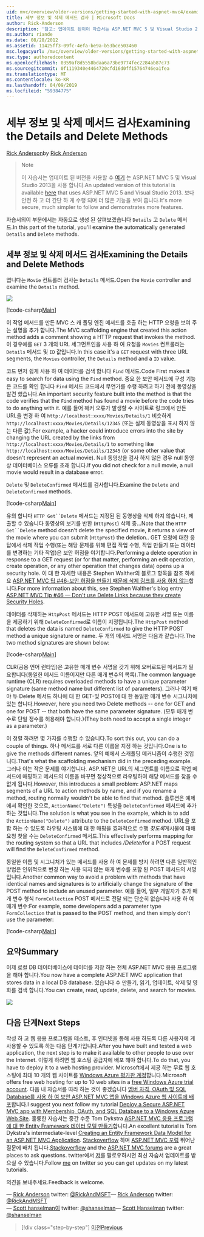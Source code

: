 ```yaml
---
uid: mvc/overview/older-versions/getting-started-with-aspnet-mvc4/examining-the-details-and-delete-methods
title: 세부 정보 및 삭제 메서드 검사 | Microsoft Docs
author: Rick-Anderson
description: '참고: 업데이트 된이이 자습서는 ASP.NET MVC 5 및 Visual Studio 2013을 사용 하는 있습니다. 것이 더 안전 하 고 더 간단 하 게 따르고 데모 중...'
ms.author: riande
ms.date: 08/28/2012
ms.assetid: 11425ff3-09fc-4efa-be9a-b53bce503460
msc.legacyurl: /mvc/overview/older-versions/getting-started-with-aspnet-mvc4/examining-the-details-and-delete-methods
msc.type: authoredcontent
ms.openlocfilehash: 0359af8d5558bdaa6a73be9774fec2284ab87c73
ms.sourcegitcommit: 0f1119340e4464720cfd16d0ff15764746ea1fea
ms.translationtype: MT
ms.contentlocale: ko-KR
ms.lasthandoff: 04/09/2019
ms.locfileid: "59384775"
---
```

# <a name="examining-the-details-and-delete-methods"></a><span data-ttu-id="3dac2-104">세부 정보 및 삭제 메서드 검사</span><span class="sxs-lookup"><span data-stu-id="3dac2-104">Examining the Details and Delete Methods</span></span>

<span data-ttu-id="3dac2-105">[Rick Anderson]((https://twitter.com/RickAndMSFT))</span><span class="sxs-lookup"><span data-stu-id="3dac2-105">by [Rick Anderson]((https://twitter.com/RickAndMSFT))</span></span>

> > [!NOTE]
> > <span data-ttu-id="3dac2-106">이 자습서는 업데이트 된 버전을 사용할 수 [여기](../../getting-started/introduction/getting-started.md) 는 ASP.NET MVC 5 및 Visual Studio 2013을 사용 합니다.</span><span class="sxs-lookup"><span data-stu-id="3dac2-106">An updated version of this tutorial is available [here](../../getting-started/introduction/getting-started.md) that uses ASP.NET MVC 5 and Visual Studio 2013.</span></span> <span data-ttu-id="3dac2-107">보다 안전 하 고 더 간단 하 게 수행 되며 더 많은 기능을 보여 줍니다.</span><span class="sxs-lookup"><span data-stu-id="3dac2-107">It's more secure, much simpler to follow and demonstrates more features.</span></span>


<span data-ttu-id="3dac2-108">자습서의이 부분에서는 자동으로 생성 된 살펴보겠습니다 `Details` 고 `Delete` 메서드.</span><span class="sxs-lookup"><span data-stu-id="3dac2-108">In this part of the tutorial, you'll examine the automatically generated `Details` and `Delete` methods.</span></span>

## <a name="examining-the-details-and-delete-methods"></a><span data-ttu-id="3dac2-109">세부 정보 및 삭제 메서드 검사</span><span class="sxs-lookup"><span data-stu-id="3dac2-109">Examining the Details and Delete Methods</span></span>

<span data-ttu-id="3dac2-110">엽니다는 `Movie` 컨트롤러 검사는 `Details` 메서드.</span><span class="sxs-lookup"><span data-stu-id="3dac2-110">Open the `Movie` controller and examine the `Details` method.</span></span>

![](examining-the-details-and-delete-methods/_static/image1.png)

[!code-csharp[Main](examining-the-details-and-delete-methods/samples/sample1.cs)]

<span data-ttu-id="3dac2-111">이 작업 메서드를 만든 MVC 스 캐 폴딩 엔진 메서드를 호출 하는 HTTP 요청을 보여 주는 설명을 추가 합니다.</span><span class="sxs-lookup"><span data-stu-id="3dac2-111">The MVC scaffolding engine that created this action method adds a comment showing a HTTP request that invokes the method.</span></span> <span data-ttu-id="3dac2-112">이 경우에를 `GET` 3 개의 URL 세그먼트인을 사용 하 여 요청을 `Movies` 컨트롤러는 `Details` 메서드 및 `ID` 값입니다.</span><span class="sxs-lookup"><span data-stu-id="3dac2-112">In this case it's a `GET` request with three URL segments, the `Movies` controller, the `Details` method and a `ID` value.</span></span>

<span data-ttu-id="3dac2-113">코드 먼저 쉽게 사용 하 여 데이터를 검색 합니다 `Find` 메서드.</span><span class="sxs-lookup"><span data-stu-id="3dac2-113">Code First makes it easy to search for data using the `Find` method.</span></span> <span data-ttu-id="3dac2-114">중요 한 보안 메서드에 구성 기능은 코드를 확인 합니다 `Find` 메서드 코드에서 무언가를 수행 하려고 하기 전에 동영상을 발견 했습니다.</span><span class="sxs-lookup"><span data-stu-id="3dac2-114">An important security feature built into the method is that the code verifies that the `Find` method has found a movie before the code tries to do anything with it.</span></span> <span data-ttu-id="3dac2-115">예를 들어 해커 오류가 발생할 수 사이트로 링크에서 만든 URL을 변경 하 여 `http://localhost:xxxx/Movies/Details/1` 비슷하게 `http://localhost:xxxx/Movies/Details/12345` (또는 실제 동영상을 표시 하지 않는 다른 값).</span><span class="sxs-lookup"><span data-stu-id="3dac2-115">For example, a hacker could introduce errors into the site by changing the URL created by the links from `http://localhost:xxxx/Movies/Details/1` to something like `http://localhost:xxxx/Movies/Details/12345` (or some other value that doesn't represent an actual movie).</span></span> <span data-ttu-id="3dac2-116">Null 동영상을 검사 하지 않은 경우 null 동영상 데이터베이스 오류를 초래 합니다.</span><span class="sxs-lookup"><span data-stu-id="3dac2-116">If you did not check for a null movie, a null movie would result in a database error.</span></span>

<span data-ttu-id="3dac2-117">`Delete` 및 `DeleteConfirmed` 메서드를 검사합니다.</span><span class="sxs-lookup"><span data-stu-id="3dac2-117">Examine the `Delete` and `DeleteConfirmed` methods.</span></span>

[!code-csharp[Main](examining-the-details-and-delete-methods/samples/sample2.cs?highlight=17)]

<span data-ttu-id="3dac2-118">유의 합니다 `HTTP Get``Delete` 메서드는 지정된 된 동영상을 삭제 하지 않습니다, 제출할 수 있습니다 동영상의 보기를 반환 (`HttpPost`) 삭제 중...</span><span class="sxs-lookup"><span data-stu-id="3dac2-118">Note that the `HTTP Get``Delete` method doesn't delete the specified movie, it returns a view of the movie where you can submit (`HttpPost`) the deletion..</span></span> <span data-ttu-id="3dac2-119">GET 요청에 대한 응답에서 삭제 작업 수행(또는 해당 문제를 위해 편집 작업 수행, 작업 만들기 또는 데이터를 변경하는 기타 작업)은 보안 허점을 야기합니다.</span><span class="sxs-lookup"><span data-stu-id="3dac2-119">Performing a delete operation in response to a GET request (or for that matter, performing an edit operation, create operation, or any other operation that changes data) opens up a security hole.</span></span> <span data-ttu-id="3dac2-120">이 대 한 자세한 내용은 Stephen Walther의 블로그 항목을 참조 하세요 [ASP.NET MVC 팁 #46-보안 허점을 만들기 때문에 삭제 링크를 사용 하지 않는](http://stephenwalther.com/blog/archive/2009/01/21/asp.net-mvc-tip-46-ndash-donrsquot-use-delete-links-because.aspx)합니다.</span><span class="sxs-lookup"><span data-stu-id="3dac2-120">For more information about this, see Stephen Walther's blog entry [ASP.NET MVC Tip #46 — Don't use Delete Links because they create Security Holes](http://stephenwalther.com/blog/archive/2009/01/21/asp.net-mvc-tip-46-ndash-donrsquot-use-delete-links-because.aspx).</span></span>

<span data-ttu-id="3dac2-121">데이터를 삭제하는 `HttpPost` 메서드는 HTTP POST 메서드에 고유한 서명 또는 이름을 제공하기 위해 `DeleteConfirmed`로 이름이 지정됩니다.</span><span class="sxs-lookup"><span data-stu-id="3dac2-121">The `HttpPost` method that deletes the data is named `DeleteConfirmed` to give the HTTP POST method a unique signature or name.</span></span> <span data-ttu-id="3dac2-122">두 개의 메서드 서명은 다음과 같습니다.</span><span class="sxs-lookup"><span data-stu-id="3dac2-122">The two method signatures are shown below:</span></span>

[!code-csharp[Main](examining-the-details-and-delete-methods/samples/sample3.cs)]

<span data-ttu-id="3dac2-123">CLR(공용 언어 런타임)은 고유한 매개 변수 서명을 갖기 위해 오버로드된 메서드가 필요합니다(동일한 메서드 이름이지만 다른 매개 변수의 목록).</span><span class="sxs-lookup"><span data-stu-id="3dac2-123">The common language runtime (CLR) requires overloaded methods to have a unique parameter signature (same method name but different list of parameters).</span></span> <span data-ttu-id="3dac2-124">그러나 여기 해야 두 Delete 메서드 하나에 대 한 GET-및 POST에 대 한 동일한 매개 변수 시그니처에 있는 합니다.</span><span class="sxs-lookup"><span data-stu-id="3dac2-124">However, here you need two Delete methods -- one for GET and one for POST -- that both have the same parameter signature.</span></span> <span data-ttu-id="3dac2-125">(모두 매개 변수로 단일 정수를 허용해야 합니다.)</span><span class="sxs-lookup"><span data-stu-id="3dac2-125">(They both need to accept a single integer as a parameter.)</span></span>

<span data-ttu-id="3dac2-126">이 정렬 하려면 몇 가지를 수행할 수 있습니다.</span><span class="sxs-lookup"><span data-stu-id="3dac2-126">To sort this out, you can do a couple of things.</span></span> <span data-ttu-id="3dac2-127">하나 메서드를 서로 다른 이름을 지정 하는 것입니다.</span><span class="sxs-lookup"><span data-stu-id="3dac2-127">One is to give the methods different names.</span></span> <span data-ttu-id="3dac2-128">앞의 예에서 스캐폴딩 메커니즘이 수행한 것입니다.</span><span class="sxs-lookup"><span data-stu-id="3dac2-128">That's what the scaffolding mechanism did in the preceding example.</span></span> <span data-ttu-id="3dac2-129">그러나 이는 작은 문제를 야기합니다. ASP.NET은 URL의 세그먼트를 이름으로 작업 메서드에 매핑하고 메서드의 이름을 바꾸면 정상적으로 라우팅하여 해당 메서드를 찾을 수 없게 됩니다.</span><span class="sxs-lookup"><span data-stu-id="3dac2-129">However, this introduces a small problem: ASP.NET maps segments of a URL to action methods by name, and if you rename a method, routing normally wouldn't be able to find that method.</span></span> <span data-ttu-id="3dac2-130">솔루션은 예제에서 확인한 것으로, `ActionName("Delete")` 특성을 `DeleteConfirmed` 메서드에 추가하는 것입니다.</span><span class="sxs-lookup"><span data-stu-id="3dac2-130">The solution is what you see in the example, which is to add the `ActionName("Delete")` attribute to the `DeleteConfirmed` method.</span></span> <span data-ttu-id="3dac2-131">URL을 포함 하는 수 있도록 라우팅 시스템에 대 한 매핑을 효과적으로 수행 <em>찾도록</em>게시물에 대해 요청 찾을 수는 `DeleteConfirmed` 메서드.</span><span class="sxs-lookup"><span data-stu-id="3dac2-131">This effectively performs mapping for the routing system so that a URL that includes <em>/Delete/</em>for a POST request will find the `DeleteConfirmed` method.</span></span>

<span data-ttu-id="3dac2-132">동일한 이름 및 시그니처가 있는 메서드를 사용 하 여 문제를 방지 하려면 다른 일반적인 방법은 인위적으로 변경 하는 사용 되지 않는 매개 변수를 포함 된 POST 메서드의 서명입니다.</span><span class="sxs-lookup"><span data-stu-id="3dac2-132">Another common way to avoid a problem with methods that have identical names and signatures is to artificially change the signature of the POST method to include an unused parameter.</span></span> <span data-ttu-id="3dac2-133">예를 들어, 일부 개발자가 추가 매개 변수 형식 `FormCollection` POST 메서드로 전달 되는 단순히 없습니다 사용 하 여 매개 변수:</span><span class="sxs-lookup"><span data-stu-id="3dac2-133">For example, some developers add a parameter type `FormCollection` that is passed to the POST method, and then simply don't use the parameter:</span></span>

[!code-csharp[Main](examining-the-details-and-delete-methods/samples/sample4.cs)]

## <a name="summary"></a><span data-ttu-id="3dac2-134">요약</span><span class="sxs-lookup"><span data-stu-id="3dac2-134">Summary</span></span>

<span data-ttu-id="3dac2-135">이제 로컬 DB 데이터베이스에 데이터를 저장 하는 전체 ASP.NET MVC 응용 프로그램을 해야 합니다.</span><span class="sxs-lookup"><span data-stu-id="3dac2-135">You now have a complete ASP.NET MVC application that stores data in a local DB database.</span></span> <span data-ttu-id="3dac2-136">있습니다 수 만들기, 읽기, 업데이트, 삭제 및 영화를 검색 합니다.</span><span class="sxs-lookup"><span data-stu-id="3dac2-136">You can create, read, update, delete, and search for movies.</span></span>

![](examining-the-details-and-delete-methods/_static/image2.png)

## <a name="next-steps"></a><span data-ttu-id="3dac2-137">다음 단계</span><span class="sxs-lookup"><span data-stu-id="3dac2-137">Next Steps</span></span>

<span data-ttu-id="3dac2-138">작성 하 고 웹 응용 프로그램을 테스트, 후 인터넷을 통해 사용 하도록 다른 사용자에 게 사용할 수 있도록 하는 다음 단계가입니다.</span><span class="sxs-lookup"><span data-stu-id="3dac2-138">After you have built and tested a web application, the next step is to make it available to other people to use over the Internet.</span></span> <span data-ttu-id="3dac2-139">이렇게 하려면 웹 호스팅 공급자에 배포 해야 합니다.</span><span class="sxs-lookup"><span data-stu-id="3dac2-139">To do that, you have to deploy it to a web hosting provider.</span></span> <span data-ttu-id="3dac2-140">Microsoft에서 제공 하는 무료 웹 호스팅에 최대 10 개의 웹 사이트를 [Windows Azure 평가판 계정](https://www.windowsazure.com/pricing/free-trial/?WT.mc_id=A443DD604)합니다.</span><span class="sxs-lookup"><span data-stu-id="3dac2-140">Microsoft offers free web hosting for up to 10 web sites in a [free Windows Azure trial account](https://www.windowsazure.com/pricing/free-trial/?WT.mc_id=A443DD604).</span></span> <span data-ttu-id="3dac2-141">다음 내 자습서를 따라 하는 것이 좋겠습니다 [멤버 자격, OAuth 및 SQL Database를 사용 하 여 보안 ASP.NET MVC 앱을 Windows Azure 웹 사이트에 배포](https://docs.microsoft.com/aspnet/core/security/authorization/secure-data)합니다.</span><span class="sxs-lookup"><span data-stu-id="3dac2-141">I suggest you next follow my tutorial [Deploy a Secure ASP.NET MVC app with Membership, OAuth, and SQL Database to a Windows Azure Web Site](https://docs.microsoft.com/aspnet/core/security/authorization/secure-data).</span></span> <span data-ttu-id="3dac2-142">훌륭한 자습서는 중간 수준 Tom Dykstra [ASP.NET MVC 응용 프로그램에 대 한 Entity Framework 데이터 모델 만들기](../../getting-started/getting-started-with-ef-using-mvc/creating-an-entity-framework-data-model-for-an-asp-net-mvc-application.md)합니다.</span><span class="sxs-lookup"><span data-stu-id="3dac2-142">An excellent tutorial is Tom Dykstra's intermediate-level [Creating an Entity Framework Data Model for an ASP.NET MVC Application](../../getting-started/getting-started-with-ef-using-mvc/creating-an-entity-framework-data-model-for-an-asp-net-mvc-application.md).</span></span> <span data-ttu-id="3dac2-143">[Stackoverflow](http://stackoverflow.com/help) 하며 [ASP.NET MVC 포럼](https://forums.asp.net/1146.aspx) 뛰어난 질문에 배치 됩니다.</span><span class="sxs-lookup"><span data-stu-id="3dac2-143">[Stackoverflow](http://stackoverflow.com/help) and the [ASP.NET MVC forums](https://forums.asp.net/1146.aspx) are a great places to ask questions.</span></span> <span data-ttu-id="3dac2-144">twitter에서 [저](https://twitter.com/RickAndMSFT)를 팔로우하시면 최신 자습서 업데이트를 받으실 수 있습니다.</span><span class="sxs-lookup"><span data-stu-id="3dac2-144">Follow [me](https://twitter.com/RickAndMSFT) on twitter so you can get updates on my latest tutorials.</span></span>

<span data-ttu-id="3dac2-145">의견을 보내주세요.</span><span class="sxs-lookup"><span data-stu-id="3dac2-145">Feedback is welcome.</span></span>

<span data-ttu-id="3dac2-146">— [Rick Anderson](https://blogs.msdn.com/rickAndy) twitter: [@RickAndMSFT](https://twitter.com/RickAndMSFT)</span><span class="sxs-lookup"><span data-stu-id="3dac2-146">— [Rick Anderson](https://blogs.msdn.com/rickAndy) twitter: [@RickAndMSFT](https://twitter.com/RickAndMSFT)</span></span>  
<span data-ttu-id="3dac2-147">— [Scott hanselman이](http://www.hanselman.com/blog/) twitter: [@shanselman](https://twitter.com/shanselman)</span><span class="sxs-lookup"><span data-stu-id="3dac2-147">— [Scott Hanselman](http://www.hanselman.com/blog/) twitter: [@shanselman](https://twitter.com/shanselman)</span></span>

> [!div class="step-by-step"]
> [<span data-ttu-id="3dac2-148">이전</span><span class="sxs-lookup"><span data-stu-id="3dac2-148">Previous</span></span>](adding-validation-to-the-model.md)
